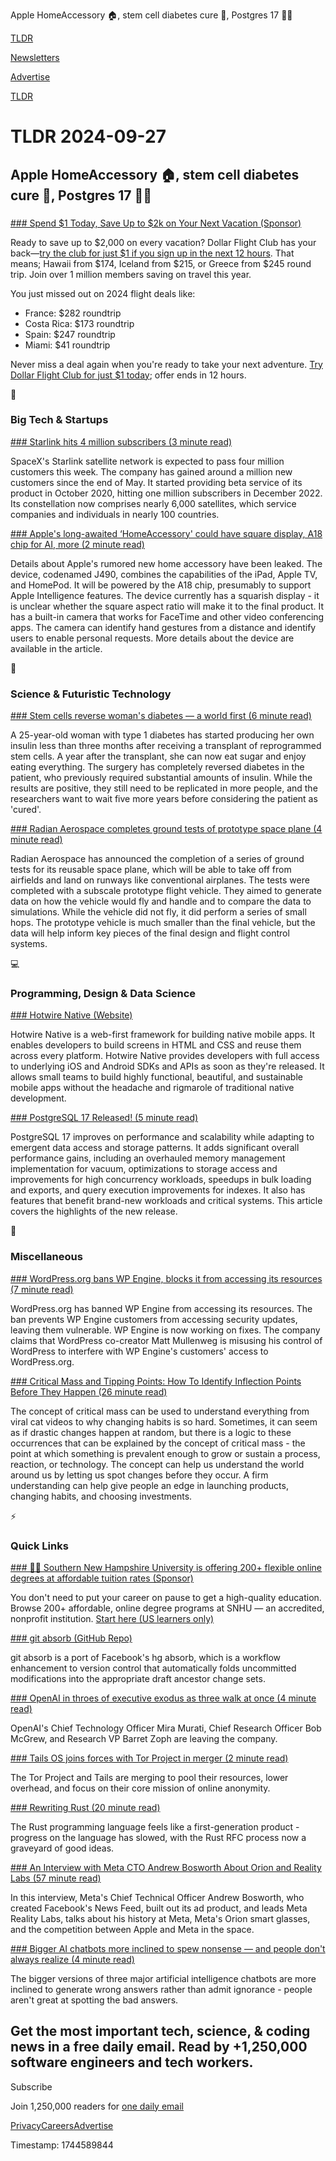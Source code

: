 Apple HomeAccessory 🏠, stem cell diabetes cure 🧬, Postgres 17 👨‍💻

[TLDR](/)

[Newsletters](/newsletters)

[Advertise](https://advertise.tldr.tech/)

[TLDR](/)

# TLDR 2024-09-27

## Apple HomeAccessory 🏠, stem cell diabetes cure 🧬, Postgres 17 👨‍💻

### 

[### Spend $1 Today, Save Up to $2k on Your Next Vacation (Sponsor)](https://app.dollarflightclub.com/signup/cheapflights4?utm_source=tldr&amp;utm_medium=paidplacement)

Ready to save up to $2,000 on every vacation? Dollar Flight Club has your back—[try the club for just $1 if you sign up in the next 12 hours](https://app.dollarflightclub.com/signup/cheapflights4?utm_source=tldr&utm_medium=paidplacement). That means; Hawaii from $174, Iceland from $215, or Greece from $245 round trip. Join over 1 million members saving on travel this year.

You just missed out on 2024 flight deals like:

* France: $282 roundtrip
* Costa Rica: $173 roundtrip
* Spain: $247 roundtrip
* Miami: $41 roundtrip

Never miss a deal again when you're ready to take your next adventure. [Try Dollar Flight Club for just $1 today](https://app.dollarflightclub.com/signup/cheapflights4?utm_source=tldr&utm_medium=paidplacement); offer ends in 12 hours.

📱

### Big Tech & Startups

[### Starlink hits 4 million subscribers (3 minute read)](https://techcrunch.com/2024/09/26/starlink-will-hit-4-million-subscribers-this-week-spacex-president-says/?utm_source=tldrnewsletter)

SpaceX's Starlink satellite network is expected to pass four million customers this week. The company has gained around a million new customers since the end of May. It started providing beta service of its product in October 2020, hitting one million subscribers in December 2022. Its constellation now comprises nearly 6,000 satellites, which service companies and individuals in nearly 100 countries.

[### Apple's long-awaited ‘HomeAccessory' could have square display, A18 chip for AI, more (2 minute read)](https://9to5mac.com/2024/09/26/apples-long-awaited-homeaccessory-could-have-square-display-a18-chip-for-ai-more/?utm_source=tldrnewsletter)

Details about Apple's rumored new home accessory have been leaked. The device, codenamed J490, combines the capabilities of the iPad, Apple TV, and HomePod. It will be powered by the A18 chip, presumably to support Apple Intelligence features. The device currently has a squarish display - it is unclear whether the square aspect ratio will make it to the final product. It has a built-in camera that works for FaceTime and other video conferencing apps. The camera can identify hand gestures from a distance and identify users to enable personal requests. More details about the device are available in the article.

🚀

### Science & Futuristic Technology

[### Stem cells reverse woman's diabetes — a world first (6 minute read)](https://www.nature.com/articles/d41586-024-03129-3?utm_source=tldrnewsletter)

A 25-year-old woman with type 1 diabetes has started producing her own insulin less than three months after receiving a transplant of reprogrammed stem cells. A year after the transplant, she can now eat sugar and enjoy eating everything. The surgery has completely reversed diabetes in the patient, who previously required substantial amounts of insulin. While the results are positive, they still need to be replicated in more people, and the researchers want to wait five more years before considering the patient as 'cured'.

[### Radian Aerospace completes ground tests of prototype space plane (4 minute read)](https://techcrunch.com/2024/09/25/radian-aerospace-completes-ground-taxi-tests-of-prototype-space-plane/?utm_source=tldrnewsletter)

Radian Aerospace has announced the completion of a series of ground tests for its reusable space plane, which will be able to take off from airfields and land on runways like conventional airplanes. The tests were completed with a subscale prototype flight vehicle. They aimed to generate data on how the vehicle would fly and handle and to compare the data to simulations. While the vehicle did not fly, it did perform a series of small hops. The prototype vehicle is much smaller than the final vehicle, but the data will help inform key pieces of the final design and flight control systems.

💻

### Programming, Design & Data Science

[### Hotwire Native (Website)](https://native.hotwired.dev/?utm_source=tldrnewsletter)

Hotwire Native is a web-first framework for building native mobile apps. It enables developers to build screens in HTML and CSS and reuse them across every platform. Hotwire Native provides developers with full access to underlying iOS and Android SDKs and APIs as soon as they're released. It allows small teams to build highly functional, beautiful, and sustainable mobile apps without the headache and rigmarole of traditional native development.

[### PostgreSQL 17 Released! (5 minute read)](https://www.postgresql.org/about/news/postgresql-17-released-2936/?utm_source=tldrnewsletter)

PostgreSQL 17 improves on performance and scalability while adapting to emergent data access and storage patterns. It adds significant overall performance gains, including an overhauled memory management implementation for vacuum, optimizations to storage access and improvements for high concurrency workloads, speedups in bulk loading and exports, and query execution improvements for indexes. It also has features that benefit brand-new workloads and critical systems. This article covers the highlights of the new release.

🎁

### Miscellaneous

[### WordPress.org bans WP Engine, blocks it from accessing its resources (7 minute read)](https://techcrunch.com/2024/09/25/wordpress-org-bans-wp-engine-blocks-it-from-accessing-its-resources/?utm_source=tldrnewsletter)

WordPress.org has banned WP Engine from accessing its resources. The ban prevents WP Engine customers from accessing security updates, leaving them vulnerable. WP Engine is now working on fixes. The company claims that WordPress co-creator Matt Mullenweg is misusing his control of WordPress to interfere with WP Engine's customers' access to WordPress.org.

[### Critical Mass and Tipping Points: How To Identify Inflection Points Before They Happen (26 minute read)](https://fs.blog/critical-mass/?utm_source=tldrnewsletter)

The concept of critical mass can be used to understand everything from viral cat videos to why changing habits is so hard. Sometimes, it can seem as if drastic changes happen at random, but there is a logic to these occurrences that can be explained by the concept of critical mass - the point at which something is prevalent enough to grow or sustain a process, reaction, or technology. The concept can help us understand the world around us by letting us spot changes before they occur. A firm understanding can help give people an edge in launching products, changing habits, and choosing investments.

⚡

### Quick Links

[### 👩‍🎓 Southern New Hampshire University is offering 200+ flexible online degrees at affordable tuition rates (Sponsor)](https://degrees.snhu.edu/?utm_source=TLDR&amp;utm_medium=PPL&amp;utm_campaign=PROS_Email&amp;utm_content=TLDR-Gen&amp;snhu_segment=OL)

You don't need to put your career on pause to get a high-quality education. Browse 200+ affordable, online degree programs at SNHU — an accredited, nonprofit institution. [Start here (US learners only)](https://degrees.snhu.edu/?utm_source=TLDR&utm_medium=PPL&utm_campaign=PROS_Email&utm_content=TLDR-Gen&snhu_segment=OL)

[### git absorb (GitHub Repo)](https://github.com/tummychow/git-absorb?utm_source=tldrnewsletter)

git absorb is a port of Facebook's hg absorb, which is a workflow enhancement to version control that automatically folds uncommitted modifications into the appropriate draft ancestor change sets.

[### OpenAI in throes of executive exodus as three walk at once (4 minute read)](https://www.theregister.com/2024/09/26/openai_execs_leave/?utm_source=tldrnewsletter)

OpenAI's Chief Technology Officer Mira Murati, Chief Research Officer Bob McGrew, and Research VP Barret Zoph are leaving the company.

[### Tails OS joins forces with Tor Project in merger (2 minute read)](https://arstechnica.com/security/2024/09/tor-project-and-tails-merge-to-pool-resources-and-collaborate-better/?utm_source=tldrnewsletter)

The Tor Project and Tails are merging to pool their resources, lower overhead, and focus on their core mission of online anonymity.

[### Rewriting Rust (20 minute read)](https://josephg.com/blog/rewriting-rust/?utm_source=tldrnewsletter)

The Rust programming language feels like a first-generation product - progress on the language has slowed, with the Rust RFC process now a graveyard of good ideas.

[### An Interview with Meta CTO Andrew Bosworth About Orion and Reality Labs (57 minute read)](https://stratechery.com/2024/an-interview-with-meta-cto-andrew-bosworth-about-orion-and-reality-labs/?utm_source=tldrnewsletter)

In this interview, Meta's Chief Technical Officer Andrew Bosworth, who created Facebook's News Feed, built out its ad product, and leads Meta Reality Labs, talks about his history at Meta, Meta's Orion smart glasses, and the competition between Apple and Meta in the space.

[### Bigger AI chatbots more inclined to spew nonsense — and people don't always realize (4 minute read)](https://www.nature.com/articles/d41586-024-03137-3?utm_source=tldrnewsletter)

The bigger versions of three major artificial intelligence chatbots are more inclined to generate wrong answers rather than admit ignorance - people aren't great at spotting the bad answers.

## Get the most important tech, science, & coding news in a free daily email. Read by +1,250,000 software engineers and tech workers.

Subscribe

Join 1,250,000 readers for [one daily email](/api/latest/tech)

[Privacy](/privacy)[Careers](https://jobs.ashbyhq.com/tldr.tech)[Advertise](/tech/advertise)

Timestamp: 1744589844